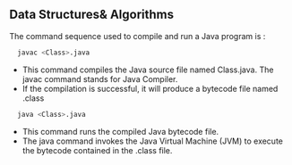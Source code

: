 ## Data Structures& Algorithms
The command sequence used to compile and run a Java program is :
```bash
  javac <Class>.java
```
- This command compiles the Java source file named Class.java.
The javac command stands for Java Compiler.
- If the compilation is successful, it will produce a bytecode file named <Class>.class

```bash
  java <Class>.java
```
- This command runs the compiled Java bytecode file.
- The java command invokes the Java Virtual Machine (JVM) to execute the bytecode contained in the <Class>.class file.
